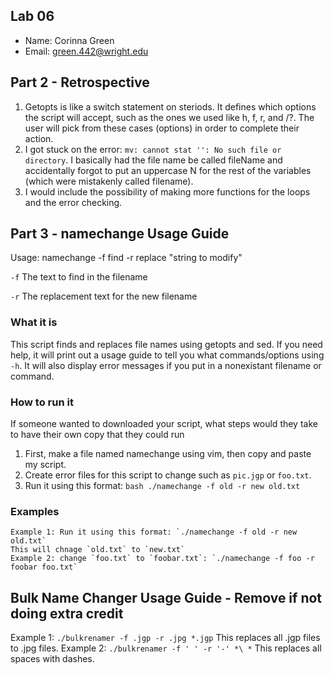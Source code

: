 ## Lab 06

- Name: Corinna Green
- Email: green.442@wright.edu

## Part 2 - Retrospective

1. Getopts is like a switch statement on steriods. It defines which options the script will accept, such as the ones we used like h, f, r, and /?. The user will pick from these cases (options) in order to complete their action. 
2. I got stuck on the error: `mv: cannot stat '': No such file or directory`. I basically had the file name be called fileName and accidentally forgot to put an uppercase N for the rest of the variables (which were mistakenly called filename).
3. I would include the possibility of making more functions for the loops and the error checking.

## Part 3 - namechange Usage Guide

Usage: namechange -f find -r replace "string to modify"

 `-f` The text to find in the filename

 `-r` The replacement text for the new filename

### What it is

This script finds and replaces file names using getopts and sed. If you need help, it will print out a usage guide to tell you what commands/options using `-h`. It will also display error messages if you put in a nonexistant filename or command. 

### How to run it

If someone wanted to downloaded your script, what steps would they take to have their own copy that they could run
1. First, make a file named namechange using vim, then copy and paste my script.
2. Create error files for this script to change such as `pic.jgp` or `foo.txt`.
3. Run it using this format: `bash ./namechange -f old -r new old.txt`

### Examples

```
Example 1: Run it using this format: `./namechange -f old -r new old.txt`
This will chnage `old.txt` to `new.txt`
Example 2: change `foo.txt` to `foobar.txt`: `./namechange -f foo -r foobar foo.txt`

```

## Bulk Name Changer Usage Guide - Remove if not doing extra credit

Example 1: `./bulkrenamer -f .jgp -r .jpg *.jgp`
This replaces all .jgp files to .jpg files.
Example 2: `./bulkrenamer -f ' ' -r '-' *\ *`
This replaces all spaces with dashes.
